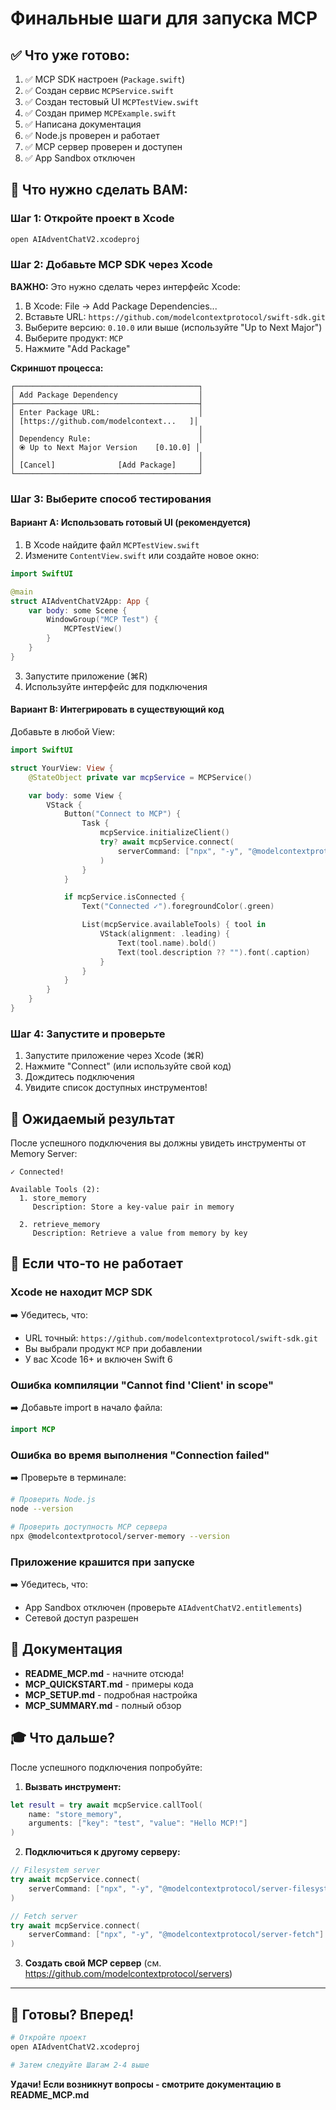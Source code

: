 # Финальные шаги для запуска MCP

## ✅ Что уже готово:

1. ✅ MCP SDK настроен (`Package.swift`)
2. ✅ Создан сервис `MCPService.swift`
3. ✅ Создан тестовый UI `MCPTestView.swift`
4. ✅ Создан пример `MCPExample.swift`
5. ✅ Написана документация
6. ✅ Node.js проверен и работает
7. ✅ MCP сервер проверен и доступен
8. ✅ App Sandbox отключен

## 🎯 Что нужно сделать ВАМ:

### Шаг 1: Откройте проект в Xcode
```bash
open AIAdventChatV2.xcodeproj
```

### Шаг 2: Добавьте MCP SDK через Xcode

**ВАЖНО:** Это нужно сделать через интерфейс Xcode:

1. В Xcode: File → Add Package Dependencies...
2. Вставьте URL: `https://github.com/modelcontextprotocol/swift-sdk.git`
3. Выберите версию: `0.10.0` или выше (используйте "Up to Next Major")
4. Выберите продукт: `MCP`
5. Нажмите "Add Package"

**Скриншот процесса:**
```
┌─────────────────────────────────────────┐
│ Add Package Dependency                  │
├─────────────────────────────────────────┤
│ Enter Package URL:                      │
│ [https://github.com/modelcontext...   ]│
│                                         │
│ Dependency Rule:                        │
│ ⦿ Up to Next Major Version    [0.10.0] │
│                                         │
│ [Cancel]              [Add Package]     │
└─────────────────────────────────────────┘
```

### Шаг 3: Выберите способ тестирования

#### Вариант A: Использовать готовый UI (рекомендуется)

1. В Xcode найдите файл `MCPTestView.swift`
2. Измените `ContentView.swift` или создайте новое окно:

```swift
import SwiftUI

@main
struct AIAdventChatV2App: App {
    var body: some Scene {
        WindowGroup("MCP Test") {
            MCPTestView()
        }
    }
}
```

3. Запустите приложение (⌘R)
4. Используйте интерфейс для подключения

#### Вариант B: Интегрировать в существующий код

Добавьте в любой View:

```swift
import SwiftUI

struct YourView: View {
    @StateObject private var mcpService = MCPService()

    var body: some View {
        VStack {
            Button("Connect to MCP") {
                Task {
                    mcpService.initializeClient()
                    try? await mcpService.connect(
                        serverCommand: ["npx", "-y", "@modelcontextprotocol/server-memory"]
                    )
                }
            }

            if mcpService.isConnected {
                Text("Connected ✓").foregroundColor(.green)

                List(mcpService.availableTools) { tool in
                    VStack(alignment: .leading) {
                        Text(tool.name).bold()
                        Text(tool.description ?? "").font(.caption)
                    }
                }
            }
        }
    }
}
```

### Шаг 4: Запустите и проверьте

1. Запустите приложение через Xcode (⌘R)
2. Нажмите "Connect" (или используйте свой код)
3. Дождитесь подключения
4. Увидите список доступных инструментов!

## 🧪 Ожидаемый результат

После успешного подключения вы должны увидеть инструменты от Memory Server:

```
✓ Connected!

Available Tools (2):
  1. store_memory
     Description: Store a key-value pair in memory

  2. retrieve_memory
     Description: Retrieve a value from memory by key
```

## 🐛 Если что-то не работает

### Xcode не находит MCP SDK
➡️ Убедитесь, что:
- URL точный: `https://github.com/modelcontextprotocol/swift-sdk.git`
- Вы выбрали продукт `MCP` при добавлении
- У вас Xcode 16+ и включен Swift 6

### Ошибка компиляции "Cannot find 'Client' in scope"
➡️ Добавьте import в начало файла:
```swift
import MCP
```

### Ошибка во время выполнения "Connection failed"
➡️ Проверьте в терминале:
```bash
# Проверить Node.js
node --version

# Проверить доступность MCP сервера
npx @modelcontextprotocol/server-memory --version
```

### Приложение крашится при запуске
➡️ Убедитесь, что:
- App Sandbox отключен (проверьте `AIAdventChatV2.entitlements`)
- Сетевой доступ разрешен

## 📖 Документация

- **README_MCP.md** - начните отсюда!
- **MCP_QUICKSTART.md** - примеры кода
- **MCP_SETUP.md** - подробная настройка
- **MCP_SUMMARY.md** - полный обзор

## 🎓 Что дальше?

После успешного подключения попробуйте:

1. **Вызвать инструмент:**
```swift
let result = try await mcpService.callTool(
    name: "store_memory",
    arguments: ["key": "test", "value": "Hello MCP!"]
)
```

2. **Подключиться к другому серверу:**
```swift
// Filesystem server
try await mcpService.connect(
    serverCommand: ["npx", "-y", "@modelcontextprotocol/server-filesystem", "/tmp"]
)

// Fetch server
try await mcpService.connect(
    serverCommand: ["npx", "-y", "@modelcontextprotocol/server-fetch"]
)
```

3. **Создать свой MCP сервер** (см. https://github.com/modelcontextprotocol/servers)

---

## 🚀 Готовы? Вперед!

```bash
# Откройте проект
open AIAdventChatV2.xcodeproj

# Затем следуйте Шагам 2-4 выше
```

**Удачи! Если возникнут вопросы - смотрите документацию в README_MCP.md**
